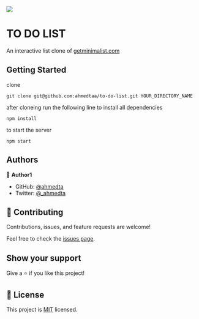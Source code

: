 ![](https://img.shields.io/badge/Microverse-blueviolet)

# TO DO LIST

An interactive list clone of [getminimalist.com](https://www.getminimalist.com/)

## Getting Started

clone

```
git clone git@github.com:ahmedtaa/to-do-list.git YOUR_DIRECTORY_NAME
```

after cloneing run the following line to install all dependencies

```
npm install
```

to start the server

```
npm start
```

## Authors

👤 **Author1**

- GitHub: [@ahmedta](https://github.com/ahmedta)
- Twitter: [@\_ahmedta](https://twitter.com/_ahmedta)

## 🤝 Contributing

Contributions, issues, and feature requests are welcome!

Feel free to check the [issues page](../../issues/).

## Show your support

Give a ⭐️ if you like this project!

## 📝 License

This project is [MIT](./MIT.md) licensed.
